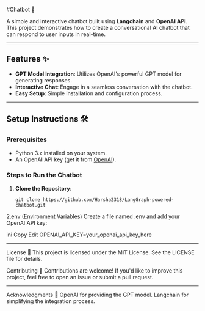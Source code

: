 
#Chatbot 🤖

A simple and interactive chatbot built using **Langchain** and **OpenAI API**. This project demonstrates how to create a conversational AI chatbot that can respond to user inputs in real-time.

---

## Features ✨
- **GPT Model Integration**: Utilizes OpenAI's powerful GPT model for generating responses.
- **Interactive Chat**: Engage in a seamless conversation with the chatbot.
- **Easy Setup**: Simple installation and configuration process.

---

## Setup Instructions 🛠️

### Prerequisites
- Python 3.x installed on your system.
- An OpenAI API key (get it from [OpenAI](https://platform.openai.com/)).

### Steps to Run the Chatbot
1. **Clone the Repository**:
   ```bash/Terminal
   git clone https://github.com/Harsha2318/LangGraph-powered-chatbot.git
2️.env (Environment Variables)
Create a file named .env and add your OpenAI API key:

ini
Copy
Edit
OPENAI_API_KEY=your_openai_api_key_here

---

License 📄
This project is licensed under the MIT License. See the LICENSE file for details.

Contributing 🤝
Contributions are welcome! If you'd like to improve this project, feel free to open an issue or submit a pull request.

---

Acknowledgments 🙏
OpenAI for providing the GPT model.
Langchain for simplifying the integration process.
